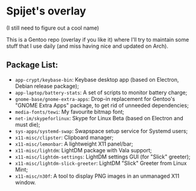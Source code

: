 # Spijet's overlay
(I still need to figure out a cool name)

This is a Gentoo repo (overlay if you like it) where I'll try to maintain some stuff that I use daily (and miss having nice and updated on Arch).

## Package List:
 * `app-crypt/keybase-bin`: Keybase desktop app (based on Electron, Debian release package);
 * `app-laptop/battery-stats`: A set of scripts to monitor battery charge;
 * `gnome-base/gnome-extra-apps`: Drop-in replacement for Gentoo's "GNOME Extra Apps" package, to get rid of unneeded dependencies;
 * `media-fonts/tewi`: My favourite bitmap font;
 * `net-im/skypeforlinux`: Skype for Linux Beta (based on Electron and must die);
 * `sys-apps/systemd-swap`: Swapspace setup service for Systemd users;
 * `x11-misc/clipster`: Clipboard manager;
 * `x11-misc/lemonbar`: A lightweight X11 panel/bar;
 * `x11-misc/lightdm`: LightDM package with Vala support;
 * `x11-misc/lightdm-settings`: LightDM settings GUI (for "Slick" greeter);
 * `x11-misc/lightdm-slick-greeter`: LightDM "Slick" Greeter from Linux Mint;
 * `x11-misc/n30f`: A tool to display PNG images in an unmanaged X11 window.
